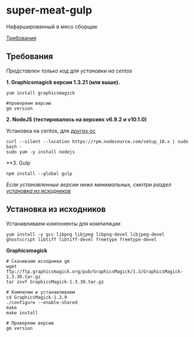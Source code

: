 # super-meat-gulp
Нафаршированный в мясо сборщик

[Требования](#Требования)

## Требования
*Представлен только код для установки на centos*

**1. Graphicsmagick версии 1.3.21 (или выше).**
```
yum install graphicsmagick

#проверяем версию
gm version
```

**2. NodeJS (тестировалось на версиях v6.9.2 и v10.1.0)**

Установка на centos, для [других ос](https://nodejs.org/en/download/package-manager/)
```
curl --silent --location https://rpm.nodesource.com/setup_10.x | sudo bash -
sudo yum -y install nodejs
```


**3. Gulp
```
npm install --global gulp
```




*Если установленные версии ниже минимальных, смотри раздел [установка из исходников](#Установка-из-исходников)*

## Установка из исходников
Устанавливаем компоненты для компиляции
```
yum install -y gcc libpng libjpeg libpng-devel libjpeg-devel ghostscript libtiff libtiff-devel freetype freetype-devel
```
**Graphicsmagick**
```
# Скачиваем исходники gm
wget ftp://ftp.graphicsmagick.org/pub/GraphicsMagick/1.3/GraphicsMagick-1.3.30.tar.gz
tar zxvf GraphicsMagick-1.3.30.tar.gz

# Компилим и устанавливаем
cd GraphicsMagick-1.3.9
./configure --enable-shared
make
make install

# Проверяем версию
gm version
```
